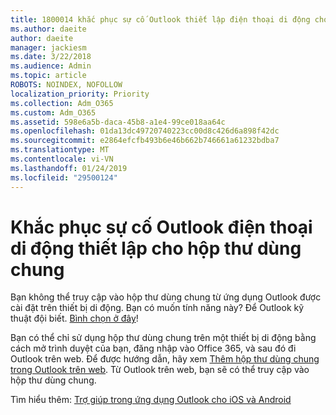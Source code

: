```yaml
---
title: 1800014 khắc phục sự cố Outlook thiết lập điện thoại di động cho hộp thư dùng chung
ms.author: daeite
author: daeite
manager: jackiesm
ms.date: 3/22/2018
ms.audience: Admin
ms.topic: article
ROBOTS: NOINDEX, NOFOLLOW
localization_priority: Priority
ms.collection: Adm_O365
ms.custom: Adm_O365
ms.assetid: 598e6a5b-daca-45b8-a1e4-99ce018aa64c
ms.openlocfilehash: 01da13dc49720740223cc00d8c426d6a898f42dc
ms.sourcegitcommit: e2864efcfb493b6e46b662b746661a61232bdba7
ms.translationtype: MT
ms.contentlocale: vi-VN
ms.lasthandoff: 01/24/2019
ms.locfileid: "29500124"
---
```

# <a name="troubleshooting-outlook-mobile-setup-for-a-shared-mailbox"></a>Khắc phục sự cố Outlook điện thoại di động thiết lập cho hộp thư dùng chung

Bạn không thể truy cập vào hộp thư dùng chung từ ứng dụng Outlook được cài đặt trên thiết bị di động. Bạn có muốn tính năng này? Để Outlook kỹ thuật đội biết. [Bình chọn ở đây](https://go.microsoft.com/fwlink/?linked=862116)!
  
Bạn có thể chỉ sử dụng hộp thư dùng chung trên một thiết bị di động bằng cách mở trình duyệt của bạn, đăng nhập vào Office 365, và sau đó đi Outlook trên web. Để được hướng dẫn, hãy xem [Thêm hộp thư dùng chung trong Outlook trên web](https://support.office.com/en-us/article/add-a-shared-mailbox-to-outlook-on-the-web-98b5a90d-4e38-415d-a030-f09a4cd28207). Từ Outlook trên web, bạn sẽ có thể truy cập vào hộp thư dùng chung.
  
Tìm hiểu thêm: [Trợ giúp trong ứng dụng Outlook cho iOS và Android](https://support.office.com/en-us/article/Get-in-app-help-for-Outlook-for-iOS-and-Android-218a22d1-9fa5-4889-b689-de1c63493243)
  

